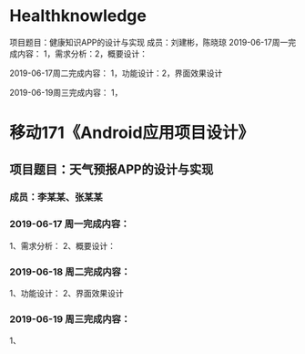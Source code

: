# Healthknowledge
项目题目：健康知识APP的设计与实现
成员：刘建彬，陈晓琼
2019-06-17周一完成内容：
1，需求分析：2，概要设计：

2019-06-17周二完成内容：
1，功能设计：2，界面效果设计

2019-06-19周三完成内容：
1，
# 移动171《Android应用项目设计》
## 项目题目：天气预报APP的设计与实现
### 成员：李某某、张某某

### 2019-06-17 周一完成内容：
1、需求分析：
2、概要设计：


### 2019-06-18 周二完成内容：
1、功能设计：
2、界面效果设计


### 2019-06-19 周三完成内容：
1、
